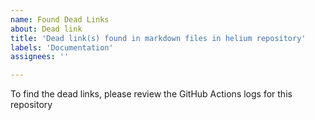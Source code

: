 ```yaml
---
name: Found Dead Links
about: Dead link
title: 'Dead link(s) found in markdown files in helium repository'
labels: 'Documentation'
assignees: ''

---
```


To find the dead links, please review the GitHub Actions logs for this repository